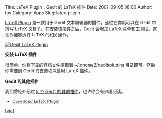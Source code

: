 Title: LaTeX Plugin：Gedit 的 LaTeX 插件
Date: 2007-09-05 08:00
Author: toy
Category: Apps
Slug: latex-plugin

[LaTeX Plugin](http://live.gnome.org/Gedit/LaTeXPlugin) 是一款用于 Gedit
文本编辑器的插件，通过它你就可以在 Gedit 中撰写 LaTeX
文档了。在安装该插件之后，Gedit 会增加 LaTeX
菜单和工具栏，这让你能够执行 LaTeX 的相关操作。

[![Gedit LaTeX
Plugin](http://i.linuxtoy.org/i/2007/09/gedit-latex-plugin_s.png)](http://i.linuxtoy.org/i/2007/09/gedit-latex-plugin.png)

**安装 LaTeX 插件**

很简单，你将下载的存档文件提取到 ~/.gnome2/gedit/plugins
目录即可。然后你需要到 Gedit 的首选项中启用 LaTeX 插件。

**Gedit 的其他插件**

我们曾经介绍过 [5 个 Gedit
的其他插件](http://linuxtoy.org/archives/top_5_gedit_plugins.html)，也许你会有兴趣阅读。

- [Download LaTeX
Plugin](http://live.gnome.org/Gedit/LaTeXPlugin#head-9db6be3ca40afed62d7999f4f80796f070c6109d)

[[via](http://forum.ubuntu.org.cn/about72234.html)]
